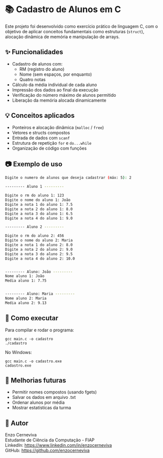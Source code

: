 # 📚 Cadastro de Alunos em C

Este projeto foi desenvolvido como exercício prático de linguagem C, com o objetivo de aplicar conceitos fundamentais como estruturas (`struct`), alocação dinâmica de memória e manipulação de arrays.

## ✨ Funcionalidades

- Cadastro de alunos com:
  - RM (registro do aluno)
  - Nome (sem espaços, por enquanto)
  - Quatro notas
- Cálculo da média individual de cada aluno
- Impressão dos dados ao final da execução
- Verificação do número máximo de alunos permitido
- Liberação da memória alocada dinamicamente

## 💡 Conceitos aplicados

- Ponteiros e alocação dinâmica (`malloc` / `free`)
- Vetores e structs compostos
- Entrada de dados com `scanf`
- Estrutura de repetição `for` e `do...while`
- Organização de código com funções

## 📷 Exemplo de uso

```bash
Digite o numero de alunos que deseja cadastrar (máx: 5): 2

--------- Aluno 1 ---------

Digite o rm do aluno 1: 123
Digite o nome do aluno 1: João
Digite a nota 1 do aluno 1: 7.5
Digite a nota 2 do aluno 1: 8.0
Digite a nota 3 do aluno 1: 6.5
Digite a nota 4 do aluno 1: 9.0

--------- Aluno 2 ---------

Digite o rm do aluno 2: 456
Digite o nome do aluno 2: Maria
Digite a nota 1 do aluno 2: 8.0
Digite a nota 2 do aluno 2: 9.0
Digite a nota 3 do aluno 2: 9.5
Digite a nota 4 do aluno 2: 10.0


--------- Aluno: João ---------
Nome aluno 1: João 
Media aluno 1: 7.75 


--------- Aluno: Maria ---------
Nome aluno 2: Maria 
Media aluno 2: 9.13
```

## 🚀 Como executar
Para compilar e rodar o programa:
```
gcc main.c -o cadastro
./cadastro
```
No Windows:
```
gcc main.c -o cadastro.exe
cadastro.exe
```
## 📌 Melhorias futuras

- Permitir nomes compostos (usando fgets)
- Salvar os dados em arquivo .txt
- Ordenar alunos por média
- Mostrar estatísticas da turma

## 👤 Autor
Enzo Cerneviva  
Estudante de Ciência da Computação - FIAP  
LinkedIn: https://www.linkedin.com/in/enzocerneviva  
GitHub: https://github.com/enzocerneviva  
